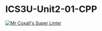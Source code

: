 # ICS3U-Unit2-01-CPP

[![Mr Coxall's Super Linter](https://github.com/joannesanthosh/ICS3U-Unit2-01-CPP/workflows/Mr%20Coxall's%20Super%20Linter/badge.svg)](https://github.com/joannesanthosh/ICS3U-Unit2-01-CPP/actions/)
